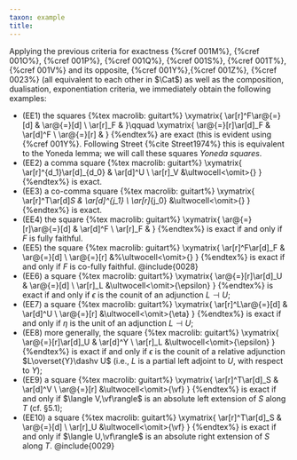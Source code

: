 ```yaml
---
taxon: example
title:
---
```


Applying the previous criteria for exactness {%cref 001M%}, {%cref 001O%}, {%cref 001P%}, {%cref 001Q%}, {%cref 001S%}, {%cref 001T%}, {%cref 001V%} and its opposite, {%cref 001Y%},{%cref 001Z%}, {%cref 0023%} (all equivalent to each other in $\Cat$) as well as the composition, dualisation, exponentiation criteria, we immediately obtain the following examples:

- (EE1) the squares
{%tex macrolib: guitart%}
\xymatrix{
  \ar[r]^F\ar@{=}[d] & \ar@{=}[d] \\
  \ar[r]_F &
}\qquad
\xymatrix{
  \ar@{=}[r]\ar[d]_F & \ar[d]^F \\
  \ar@{=}[r] &
}
{%endtex%}
are exact (this is evident using {%cref 001Y%}. Following Street {%cite Street1974%} this is equivalent to the Yoneda lemma; we will call these squares *Yoneda squares*.
- (EE2) a comma square
{%tex macrolib: guitart%}
\xymatrix{
  \ar[r]^{d_1}\ar[d]_{d_0} & \ar[d]^U \\
  \ar[r]_V &\ultwocell<\omit>{}
}
{%endtex%}
is exact.
- (EE3) a co-comma square
{%tex macrolib: guitart%}
\xymatrix{
  \ar[r]^T\ar[d]_S & \ar[d]^{j_1} \\
  \ar[r]_{j_0} &\ultwocell<\omit>{}
}
{%endtex%}
is exact.
- (EE4) the square
{%tex macrolib: guitart%}
\xymatrix{
  \ar@{=}[r]\ar@{=}[d] & \ar[d]^F \\
  \ar[r]_F &
}
{%endtex%}
is exact if and only if $F$ is fully faithful.
- (EE5) the square
{%tex macrolib: guitart%}
\xymatrix{
  \ar[r]^F\ar[d]_F & \ar@{=}[d] \\
  \ar@{=}[r] &%\ultwocell<\omit>{}
}
{%endtex%}
is exact if and only if $F$ is co-fully faithful.
@include{0028}
- (EE6) a square
{%tex macrolib: guitart%}
\xymatrix{
  \ar@{=}[r]\ar[d]_U & \ar@{=}[d] \\
  \ar[r]_L &\ultwocell<\omit>{\epsilon}
}
{%endtex%}
is exact if and only if $\epsilon$ is the counit of an adjunction $L\dashv U$;
- (EE7) a square
{%tex macrolib: guitart%}
\xymatrix{
  \ar[r]^L\ar@{=}[d] & \ar[d]^U \\
  \ar@{=}[r] &\ultwocell<\omit>{\eta}
}
{%endtex%}
is exact if and only if $\eta$ is the unit of an adjunction $L\dashv U$;
- (EE8) more generally, the square
{%tex macrolib: guitart%}
\xymatrix{
  \ar@{=}[r]\ar[d]_U & \ar[d]^Y \\
  \ar[r]_L &\ultwocell<\omit>{\epsilon}
}
{%endtex%}
is exact if and only if $\epsilon$ is the counit of a relative adjunction $L\overset{Y}\dashv U$ (i.e., $L$ is a partial left adjoint to $U$, with respect to $Y$);
- (EE9) a square
{%tex macrolib: guitart%}
\xymatrix{
  \ar[r]^T\ar[d]_S & \ar[d]^V \\
  \ar@{=}[r] &\ultwocell<\omit>{\vf}
}
{%endtex%}
is exact if and only if $\langle V,\vf\rangle$ is an absolute left extension of $S$ along $T$ (cf. §5.1);
- (EE10) a square
{%tex macrolib: guitart%}
\xymatrix{
  \ar[r]^T\ar[d]_S & \ar@{=}[d] \\
  \ar[r]_U &\ultwocell<\omit>{\vf}
}
{%endtex%}
is exact if and only if $\langle U,\vf\rangle$ is an absolute right extension of $S$ along $T$.
@include{0029}